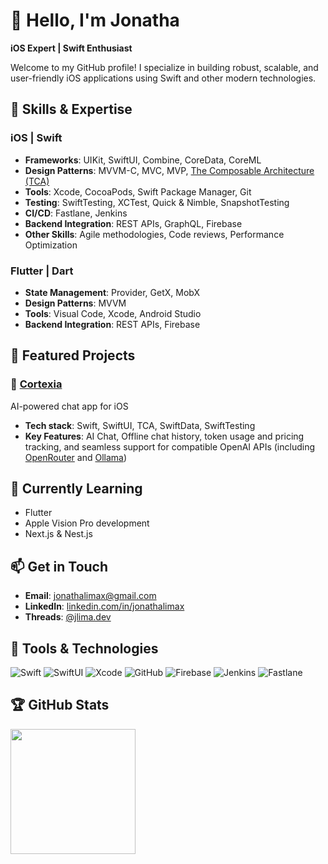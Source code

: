 # 👋 Hello, I'm Jonatha

**iOS Expert | Swift Enthusiast**

Welcome to my GitHub profile! I specialize in building robust, scalable, and user-friendly iOS applications using Swift and other modern technologies.

## 🚀 Skills & Expertise

### iOS | Swift
- **Frameworks**: UIKit, SwiftUI, Combine, CoreData, CoreML
- **Design Patterns**: MVVM-C, MVC, MVP, [The Composable Architecture (TCA)](https://github.com/pointfreeco/swift-composable-architecture)
- **Tools**: Xcode, CocoaPods, Swift Package Manager, Git
- **Testing**: SwiftTesting, XCTest, Quick & Nimble, SnapshotTesting
- **CI/CD**: Fastlane, Jenkins
- **Backend Integration**: REST APIs, GraphQL, Firebase
- **Other Skills**: Agile methodologies, Code reviews, Performance Optimization

### Flutter | Dart
- **State Management**: Provider, GetX, MobX
- **Design Patterns**: MVVM
- **Tools**: Visual Code, Xcode, Android Studio
- **Backend Integration**: REST APIs, Firebase

## 💼 Featured Projects

### 🧠 [Cortexia](https://github.com/jonathalimax/cortexia-app)
AI-powered chat app for iOS

- **Tech stack**: Swift, SwiftUI, TCA, SwiftData, SwiftTesting
- **Key Features**: AI Chat, Offline chat history, token usage and pricing tracking, and seamless support for compatible OpenAI APIs (including [OpenRouter](https://openrouter.ai/) and [Ollama](https://ollama.com/))

## 🌱 Currently Learning
- Flutter
- Apple Vision Pro development
- Next.js & Nest.js

## 📫 Get in Touch

- **Email**: [jonathalimax@gmail.com](mailto:jonathalimax@gmail.com)
- **LinkedIn**: [linkedin.com/in/jonathalimax](https://linkedin.com/in/jonathalimax)
- **Threads**: [@jlima.dev](https://www.threads.net/@jlima.dev)

## 🔧 Tools & Technologies

![Swift](https://img.shields.io/badge/Swift-FA7343?style=for-the-badge&logo=swift&logoColor=white)
![SwiftUI](https://img.shields.io/badge/SwiftUI-2563EB?style=for-the-badge&logo=swift&logoColor=white)
![Xcode](https://img.shields.io/badge/Xcode-007ACC?style=for-the-badge&logo=xcode&logoColor=white)
![GitHub](https://img.shields.io/badge/GitHub-100000?style=for-the-badge&logo=github&logoColor=white)
![Firebase](https://img.shields.io/badge/Firebase-FFCA28?style=for-the-badge&logo=firebase&logoColor=white)
![Jenkins](https://img.shields.io/badge/Jenkins-D24939?style=for-the-badge&logo=jenkins&logoColor=white)
![Fastlane](https://img.shields.io/badge/Fastlane-00F200?style=for-the-badge&logo=fastlane&logoColor=white)

## 🏆 GitHub Stats
<a href="https://github.com/anuraghazra/github-readme-stats">
  <img height=200 align="center" src="https://github-readme-stats.vercel.app/api?username=jonathalimax&show_icons=true&theme=vue-dark&hide_border=true&rank_icon=github" />
</a>
